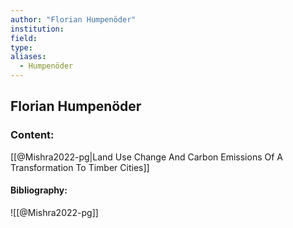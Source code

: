 ```yaml
---
author: "Florian Humpenöder"
institution:
field:
type:
aliases:
  - Humpenöder
---
```


## Florian Humpenöder

### Content:
[[@Mishra2022-pg|Land Use Change And Carbon Emissions Of A Transformation To Timber Cities]]

#### Bibliography:

![[@Mishra2022-pg]]